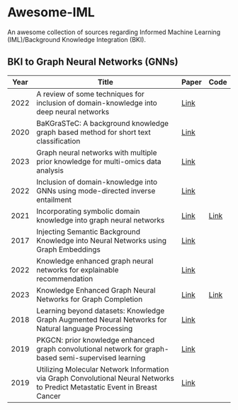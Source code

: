 # Awesome-IML

An awesome collection of sources regarding Informed Machine Learning (IML)/Background Knowledge Integration (BKI).

## BKI to Graph Neural Networks (GNNs)

| Year | Title                                                                                                                        | Paper                                                                | Code                                               |
| ---- | ---------------------------------------------------------------------------------------------------------------------------- | -------------------------------------------------------------------- | -------------------------------------------------- |
| 2022 | A review of some techniques for inclusion of domain-knowledge into deep neural networks                                      | [Link](https://www.nature.com/articles/s41598-021-04590-0)           |                                                    |
| 2020 | BaKGraSTeC: A background knowledge graph based method for short text classification                                          | [Link](https://ieeexplore.ieee.org/abstract/document/9194505/)       |                                                    |
| 2023 | Graph neural networks with multiple prior knowledge for multi-omics data analysis                                            | [Link](https://ieeexplore.ieee.org/abstract/document/10148642/)      |                                                    |
| 2022 | Inclusion of domain-knowledge into GNNs using mode-directed inverse entailment                                               | [Link](https://link.springer.com/10.1007/s10994-021-06090-8)         |                                                    |
| 2021 | Incorporating symbolic domain knowledge into graph neural networks                                                           | [Link](https://link.springer.com/article/10.1007/s10994-021-05966-z) | [Link](https://github.com/tirtharajdash/VEGNN)     |
| 2017 | Injecting Semantic Background Knowledge into Neural Networks using Graph Embeddings                                          | [Link](https://ieeexplore.ieee.org/abstract/document/8003816/)       |                                                    |
| 2022 | Knowledge enhanced graph neural networks for explainable recommendation                                                      | [Link](https://ieeexplore.ieee.org/abstract/document/9681226/)       |                                                    |
| 2023 | Knowledge Enhanced Graph Neural Networks for Graph Completion                                                                | [Link](https://openreview.net/forum?id=7cdXVj9z6Y)                   | [Link](https://gitlab.inria.fr/tyrex-public/kegnn) |
| 2018 | Learning beyond datasets: Knowledge Graph Augmented Neural Networks for Natural language Processing                          | [Link](http://arxiv.org/abs/1802.05930)                              |                                                    |
| 2019 | PKGCN: prior knowledge enhanced graph convolutional network for graph-based semi-supervised learning                         | [Link](https://link.springer.com/article/10.1007/s13042-019-01003-7) |                                                    |
| 2019 | Utilizing Molecular Network Information via Graph Convolutional Neural Networks to Predict Metastatic Event in Breast Cancer | [Link](https://ebooks.iospress.nl/publication/52764)                 |                                                    |
